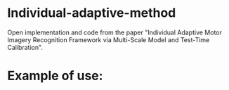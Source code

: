 # Individual-adaptive-method
Open implementation and code from the paper "Individual Adaptive Motor Imagery Recognition Framework via Multi-Scale Model and Test-Time Calibration".

# Example of use:


